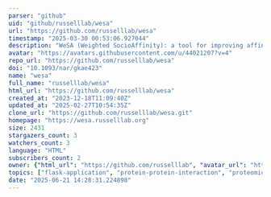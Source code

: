 ```yaml
---
parser: "github"
uid: "github/russelllab/wesa"
url: "https://github.com/russelllab/wesa"
timestamp: "2025-03-30 00:53:06.927044"
description: "WeSA (Weighted SocioAffinity): a tool for improving affinity proteomics data."
avatar: "https://avatars.githubusercontent.com/u/44021207?v=4"
repo_url: "https://github.com/russelllab/wesa"
doi: "10.1093/nar/gkae423"
name: "wesa"
full_name: "russelllab/wesa"
html_url: "https://github.com/russelllab/wesa"
created_at: "2023-12-18T11:09:40Z"
updated_at: "2025-02-27T10:54:35Z"
clone_url: "https://github.com/russelllab/wesa.git"
homepage: "https://wesa.russelllab.org"
size: 2431
stargazers_count: 3
watchers_count: 3
language: "HTML"
subscribers_count: 2
owner: {"html_url": "https://github.com/russelllab", "avatar_url": "https://avatars.githubusercontent.com/u/44021207?v=4", "login": "russelllab", "type": "Organization"}
topics: ["flask-application", "protein-protein-interaction", "proteomics-data-analysis", "visualization"]
date: "2025-06-21 14:28:31.224898"
---
```

